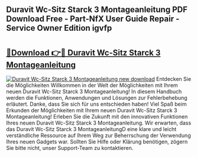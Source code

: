 ## Duravit Wc-Sitz Starck 3 Montageanleitung PDF Download Free - Part-NfX User Guide Repair - Service Owner Edition igvfp

# <h2><a href="http://df7w86r.blite.top/?on=Duravit+Wc-Sitz+Starck+3+Montageanleitung">🔗Download 👉🔴 Duravit Wc-Sitz Starck 3 Montageanleitung</a></h2>

[![Duravit Wc-Sitz Starck 3 Montageanleitung new download](https://i.imgur.com/lujVjoI.png)](http://df7w86r.blite.top/?on=Duravit+Wc-Sitz+Starck+3+Montageanleitung)
Entdecken Sie die Möglichkeiten Willkommen in der Welt der Möglichkeiten mit Ihrem neuen Duravit Wc-Sitz Starck 3 Montageanleitung! In diesem Handbuch werden die Funktionen, Anwendungen und Lösungen zur Fehlerbehebung erläutert. Danke, dass Sie sich für uns entschieden haben! Viel Spaß beim Erkunden der Möglichkeiten mit Ihrem neuen Duravit Wc-Sitz Starck 3 Montageanleitung! Erleben Sie die Zukunft mit den innovativen Funktionen Ihres neuen Duravit Wc-Sitz Starck 3 Montageanleitung. Wir erwarten, dass das Duravit Wc-Sitz Starck 3 MontageanleitungD eine klare und leicht verständliche Ressource auf Ihrem Weg zur Beherrschung der Verwendung Ihres neuen Gadgets war. Sollten Sie Hilfe oder Klärung benötigen, zögern Sie bitte nicht, unser Support-Team zu kontaktieren.

